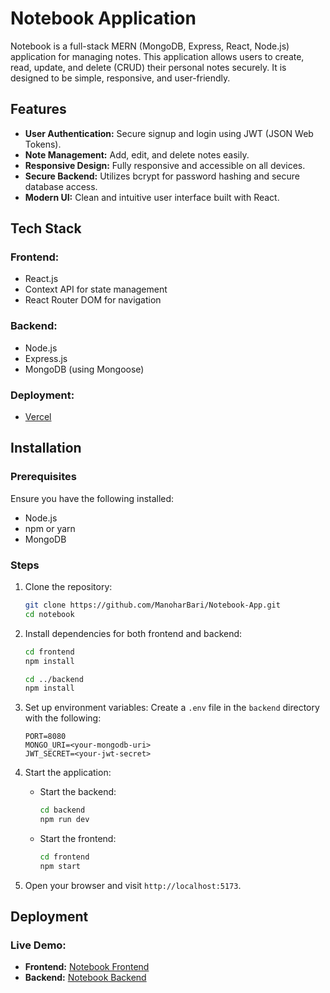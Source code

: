# Notebook Application

Notebook is a full-stack MERN (MongoDB, Express, React, Node.js) application for managing notes. This application allows users to create, read, update, and delete (CRUD) their personal notes securely. It is designed to be simple, responsive, and user-friendly.

## Features

- **User Authentication:** Secure signup and login using JWT (JSON Web Tokens).
- **Note Management:** Add, edit, and delete notes easily.
- **Responsive Design:** Fully responsive and accessible on all devices.
- **Secure Backend:** Utilizes bcrypt for password hashing and secure database access.
- **Modern UI:** Clean and intuitive user interface built with React.

## Tech Stack

### Frontend:

- React.js
- Context API for state management
- React Router DOM for navigation

### Backend:

- Node.js
- Express.js
- MongoDB (using Mongoose)

### Deployment:

- [Vercel](https://vercel.com/)

## Installation

### Prerequisites

Ensure you have the following installed:

- Node.js
- npm or yarn
- MongoDB

### Steps

1. Clone the repository:

   ```bash
   git clone https://github.com/ManoharBari/Notebook-App.git
   cd notebook
   ```

2. Install dependencies for both frontend and backend:

   ```bash
   cd frontend
   npm install

   cd ../backend
   npm install
   ```

3. Set up environment variables:
   Create a `.env` file in the `backend` directory with the following:

   ```env
   PORT=8080
   MONGO_URI=<your-mongodb-uri>
   JWT_SECRET=<your-jwt-secret>
   ```

4. Start the application:

   - Start the backend:
     ```bash
     cd backend
     npm run dev
     ```
   - Start the frontend:
     ```bash
     cd frontend
     npm start
     ```

5. Open your browser and visit `http://localhost:5173`.

## Deployment

### Live Demo:

- **Frontend:** [Notebook Frontend](https://notebook-webapp.vercel.app)
- **Backend:** [Notebook Backend](https://notebook-app-backend.vercel.app)
